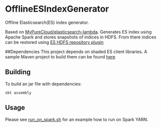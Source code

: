 # OfflineESIndexGenerator
Offline Elasticsearch(ES) index generator.

Based on [MyPureCloud/elasticsearch-lambda](https://github.com/MyPureCloud/elasticsearch-lambda). Generates ES index using Apache Spark and stores snapshots of indices in HDFS. From there indices can be restored using [ES HDFS repository plugin](https://www.elastic.co/guide/en/elasticsearch/plugins/current/repository-hdfs.html)

##Dependencies
This project depends on shaded ES client libraries. A sample Maven project to build them can be found [here](https://github.com/andybab/es-shaded)

## Building
To build an jar file with dependencies:

    sbt assembly

## Usage
Please see [run_on_spark.sh](run_on_spark.sh) for an example how to run on Spark YARN.
